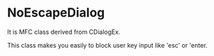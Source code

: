 # NoEscapeDialog
It is MFC class derived from CDialogEx. 

This class makes you easily to block user key input like 'esc' or 'enter.
